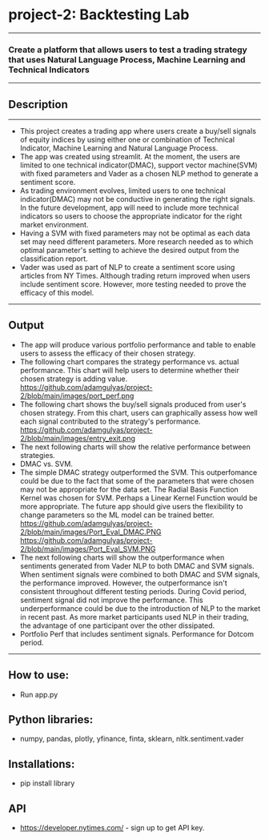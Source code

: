 # project-2: Backtesting Lab
---
### Create a platform that allows users to test a trading strategy that uses Natural Language Process, Machine Learning and Technical Indicators
---
## Description
---
* This project creates a trading app where users create a buy/sell signals of equity indices by using either one or combination of Technical Indicator, Machine Learning and Natural Language Process.
* The app was created using streamlit.  At the moment, the users are limited to one technical indicator(DMAC), support vector machine(SVM) with fixed parameters and Vader as a chosen NLP method to generate a sentiment score.
* As trading environment evolves, limited users to one technical indicator(DMAC) may not be conductive in generating the right signals.  In the future development, app will need to include more technical indicators so users to choose the appropriate indicator for the right market environment.
* Having a SVM with fixed parameters may not be optimal as each data set may need different parameters.  More research needed as to which optimal parameter's setting to achieve the desired output from the classification report.
* Vader was used  as part of NLP to create a sentiment score using articles from NY Times.  Although trading return improved when users include sentiment score.  However, more testing needed to prove the efficacy of this model.
---
## Output
* The app will produce various portfolio performance and table to enable users to assess the efficacy of their chosen strategy.  
* The following chart compares the strategy performance vs. actual performance.  This chart will help users to determine whether their chosen strategy is adding value.
https://github.com/adamgulyas/project-2/blob/main/images/port_perf.png
* The following chart shows the buy/sell signals produced from user's chosen strategy.  From this chart, users can graphically assess how well each signal contributed to the strategy's performance.
https://github.com/adamgulyas/project-2/blob/main/images/entry_exit.png
* The next following charts will show the relative performance between strategies.  
* DMAC vs. SVM.  
* The simple DMAC strategy outperformed the SVM.  This outperfomance could be due to the fact that some of the parameters that were chosen may not be appropriate for the data set.  The Radial Basis Function Kernel was chosen for SVM.  Perhaps a Linear Kernel Function would be more appropriate.  The future app should give users the flexibility to change parameters so the ML model can be trained better.
https://github.com/adamgulyas/project-2/blob/main/images/Port_Eval_DMAC.PNG
https://github.com/adamgulyas/project-2/blob/main/images/Port_Eval_SVM.PNG
* The next following charts will show the outperformance when sentiments generated from Vader NLP to both DMAC and SVM signals.  When sentiment signals were combined to both DMAC and SVM signals, the performance improved.  However, the outperformance isn't consistent throughout different testing periods.  During Covid period, sentiment signal did not improve the performance.  This underperformance could be due to the introduction of NLP to the market in recent past.  As more market participants used NLP in their trading, the advantage of one participant over the other dissipated.
* Portfolio Perf that includes sentiment signals.  Performance for Dotcom period.







---
## How to use:
* Run app.py
## Python libraries:
* numpy, pandas, plotly, yfinance, finta, sklearn, nltk.sentiment.vader
## Installations:
* pip install library
## API
* https://developer.nytimes.com/ - sign up to get API key.


